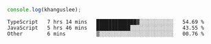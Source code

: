 ```js
console.log(khanguslee);
```

<!--START_SECTION:waka-->

```text
TypeScript   7 hrs 14 mins   █████████████▓░░░░░░░░░░░   54.69 %
JavaScript   5 hrs 46 mins   ███████████░░░░░░░░░░░░░░   43.55 %
Other        6 mins          ▒░░░░░░░░░░░░░░░░░░░░░░░░   00.76 %
```

<!--END_SECTION:waka-->

<!--
**khanguslee/khanguslee** is a ✨ _special_ ✨ repository because its `README.md` (this file) appears on your GitHub profile.

Here are some ideas to get you started:

- 🔭 I’m currently working on ...
- 🌱 I’m currently learning ...
- 👯 I’m looking to collaborate on ...
- 🤔 I’m looking for help with ...
- 💬 Ask me about ...
- 📫 How to reach me: ...
- 😄 Pronouns: ...
- ⚡ Fun fact: ...
-->
